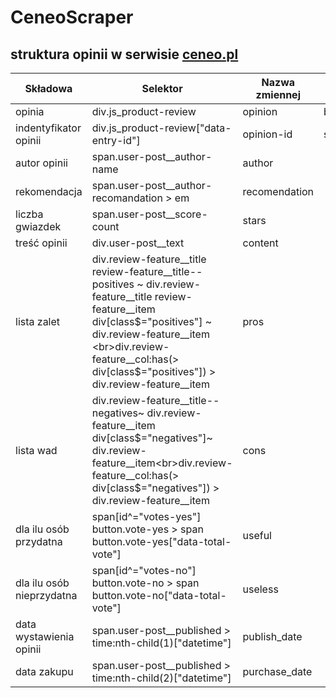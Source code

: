 # CeneoScraper

## struktura opinii w serwisie  [ceneo.pl](https://www.ceneo.pl/)

|Składowa|Selektor|Nazwa zmiennej|Typ zmiennej|
|--------|--------|--------------|------------|
|opinia|div.js_product-review|opinion|bs4.element.Tag|
|indentyfikator opinii|div.js_product-review\["data-entry-id"\]|opinion-id|str|
|autor opinii|span.user-post__author-name|author||
|rekomendacja|span.user-post__author-recomandation > em|recomendation||
|liczba gwiazdek|span.user-post__score-count|stars||
|treść opinii|div.user-post__text|content||
|lista zalet|div.review-feature__title review-feature__title--positives ~ div.review-feature__title review-feature__item <br> div[class$="positives"] ~ div.review-feature__item <br>div.review-feature__col:has(> div[class$="positives"]) > div.review-feature__item |pros||
|lista wad|div.review-feature__title--negatives~ div.review-feature__item <br>div[class$="negatives"]~ div.review-feature__item<br>div.review-feature__col:has(> div[class$="negatives"]) > div.review-feature__item|cons||
|dla ilu osób przydatna|span[id^="votes-yes"]<br>button.vote-yes > span<br>button.vote-yes["data-total-vote"]|useful||
|dla ilu osób nieprzydatna|span[id^="votes-no"]<br>button.vote-no > span<br>button.vote-no["data-total-vote"]|useless||
|data wystawienia opinii|span.user-post__published > time:nth-child(1)["datetime"]|publish_date||
|data zakupu|span.user-post__published > time:nth-child(2)["datetime"]|purchase_date||

<!--- review-feature__title review-feature__title--positives >

<!---   span[id^="votes-yes"]
        button.vote-yes > span
        button.vote-yes["data-total-vote"] <br>
        ?????


<!---  data wystawienia   span.user-post__published > time:nth-child(1)["datetime"]>
<!--- data zakupu ... (2)   >
